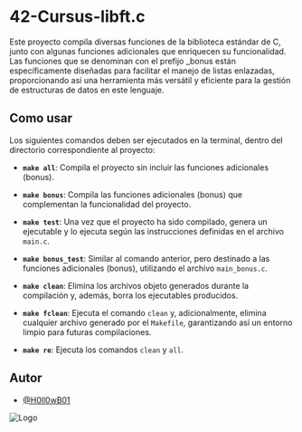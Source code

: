 
# 42-Cursus-libft.c

Este proyecto compila diversas funciones de la biblioteca estándar de C, junto con algunas funciones adicionales que enriquecen su funcionalidad. Las funciones que se denominan con el prefijo _bonus están específicamente diseñadas para facilitar el manejo de listas enlazadas, proporcionando así una herramienta más versátil y eficiente para la gestión de estructuras de datos en este lenguaje.

## Como usar

Los siguientes comandos deben ser ejecutados en la terminal, dentro del directorio correspondiente al proyecto:

- **`make all`**: Compila el proyecto sin incluir las funciones adicionales (bonus).

- **`make bonus`**: Compila las funciones adicionales (bonus) que complementan la funcionalidad del proyecto.

- **`make test`**: Una vez que el proyecto ha sido compilado, genera un ejecutable y lo ejecuta según las instrucciones definidas en el archivo `main.c`.

- **`make bonus_test`**: Similar al comando anterior, pero destinado a las funciones adicionales (bonus), utilizando el archivo `main_bonus.c`.

- **`make clean`**: Elimina los archivos objeto generados durante la compilación y, además, borra los ejecutables producidos.

- **`make fclean`**: Ejecuta el comando `clean` y, adicionalmente, elimina cualquier archivo generado por el `Makefile`, garantizando así un entorno limpio para futuras compilaciones.

- **`make re`**: Ejecuta los comandos `clean` y `all`.
## Autor

- [@H0ll0wB01](https://github.com/H0ll0wB01)

![Logo](https://encrypted-tbn0.gstatic.com/images?q=tbn:ANd9GcTVInHuUPtp3uiEuvF0aYAkFBUzpnr65b2CDA&s)
